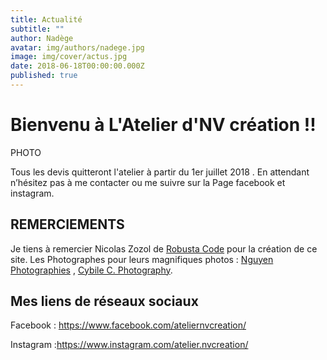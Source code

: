 ```yaml
---
title: Actualité
subtitle: ""
author: Nadège
avatar: img/authors/nadege.jpg
image: img/cover/actus.jpg
date: 2018-06-18T00:00:00.000Z
published: true
---
```

Bienvenu à L'Atelier d'NV création !!
====
 
PHOTO
 
 
Tous les devis quitteront l'atelier à partir du 1er juillet 2018 . En attendant n’hésitez pas à  me contacter ou me suivre sur la Page facebook et instagram.
 
 
REMERCIEMENTS
----

 
Je tiens à remercier Nicolas Zozol de [Robusta Code](http://www.robusta.io) pour la création de ce site. 
Les Photographes pour leurs magnifiques photos : [Nguyen Photographies](http://www.ngtuan.com) , [Cybile C. Photography](https://www.facebook.com/Cybile-C-Photography-246675958701076/).
 
 
 
Mes liens de réseaux sociaux
----
 
Facebook : https://www.facebook.com/ateliernvcreation/
 
Instagram :https://www.instagram.com/atelier.nvcreation/
